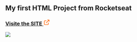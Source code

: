 
## My first HTML Project from Rocketseat

  
### <a href="https://first-project-html-seven.vercel.app"> Visite the SITE <img src="https://github.com/jackson-alves-182/jackson-alves-182/blob/master/external-link.svg" width="20px"> </a>

<img src="https://raw.githubusercontent.com/jackson-alves-182/first-project-html/main/Ambientes-Unicos.jpg" width="600px">

